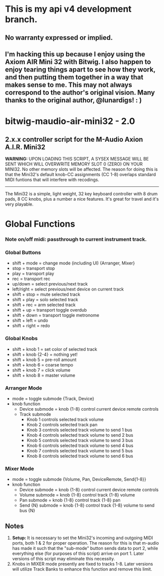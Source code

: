 # This is my api v4 development branch.

## No warranty expressed or implied.
## I'm hacking this up because I enjoy using the Axiom AIR Mini 32 with Bitwig. I also happen to enjoy tearing things apart to see how they work, and then putting them together in a way that makes sense to me. This may not always correspond to the author's original vision. Many thanks to the original author, @lunardigs! : )

# bitwig-maudio-air-mini32 - 2.0

## 2.x.x controller script for the M-Audio Axion A.I.R. Mini32

**WARNING:** UPON LOADING THIS SCRIPT, A SYSEX MESSAGE WILL BE SENT WHICH WILL OVERWRITE MEMORY SLOT 0 (ZERO) ON YOUR MINI32. No other memory slots will be affected. The reason for doing this is that the Mini32's default knob-CC assignments (CC 1-8) overlaps standard MIDI funtions that will interfere with recodings.

---

The Mini32 is a simple, light weight, 32 key keyboard controller with 8 drum pads, 8 CC knobs, plus a number a nice features. It's great for travel and it's very playable.


# Global Functions

### Note on/off midi: passthrough to current instrument track.

### Global Buttons
* shift + mode  = change mode (including UI) {Arranger, Mixer}
* stop          = transport stop
* play          = transport play
* rec           = transport rec
* up/down       = select previous/next track
* left/right    = select previous/next device on current track
* shift + stop  = mute selected track
* shift + play  = solo selected track
* shift + rec   = arm selected track
* shift + up    = transport toggle overdub
* shift + down  = transport toggle metronome
* shift + left  = undo
* shift + right = redo

### Global Knobs
* shift + knob 1     = set color of selected track
* shift + knob {2-4} = nothing yet!
* shift + knob 5     = pre-roll amount
* shift + knob 6     = coarse tempo
* shift + knob 7     = click volume
* shift + knob 8     = master volume

### Arranger Mode
* mode = toggle submode {Track, Device}
* knob function
  - Device submode   = knob {1-8} control current device remote controls
  - Track  submode
    - Knob 1 controls selected track volume
    - Knob 2 controls selected track pan
    - Knob 3 controls selected track volume to send 1 bus
    - Knob 4 controls selected track volume to send 2 bus
    - Knob 5 controls selected track volume to send 3 bus
    - Knob 6 controls selected track volume to send 4 bus
    - Knob 7 controls selected track volume to send 5 bus
    - Knob 8 controls selected track volume to send 6 bus

### Mixer Mode
* mode = toggle submode {Volume, Pan, DeviceRemote, Send{1-8}}
* knob function
  - Device submode   = knob {1-8} control current device remote controls
  - Volume submode   = knob {1-8} control track {1-8} volume
  - Pan    submode   = knob {1-8} control track {1-8} pan
  - Send {N} submode = knob {1-8} control track {1-8} volume to send bus {N}

## Notes
1. **Setup:** It is necessary to set the Mini32's incoming and outgoing MIDI ports, both 1 & 2 for proper operation. The reason for this is that m-audio has made it such that the "sub-mode" button sends data to port 2, while everything else (for purposes of this script) arrive on port 1. Later versions of this script may eliminate this necessity.
2. Knobs in MIXER mode presently are fixed to tracks 1-8. Later versions will utilize Track Banks to enhance this function and remove this limit.
